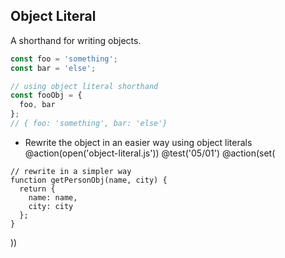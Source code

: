 ## Object Literal

A shorthand for writing objects.

```js
const foo = 'something';
const bar = 'else';

// using object literal shorthand
const fooObj = {
  foo, bar
};
// { foo: 'something', bar: 'else'}
```

+ Rewrite the object in an easier way using object literals
@action(open('object-literal.js'))
@test('05/01')
@action(set(
```
// rewrite in a simpler way
function getPersonObj(name, city) {
  return {
    name: name,
    city: city
  };
}
```
))
